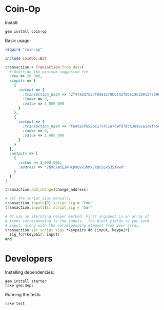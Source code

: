 # Coin-Op

Install:

    gem install coin-op


Basic usage:

```ruby
require "coin-op"

include CoinOp::Bit

transaction = Transaction.from_data(
  # Override the minimum suggested fee
  :fee => 20_000,
  :inputs => [
    {
      :output => {
        :transaction_hash => "2f47a8d7537fd981670b6142f86e1961991577506a825cdfb4c6ab3666db4fc1",
        :index => 0,
        :value => 2_000_000
      }
    },
    {
      :output => {
        :transaction_hash => "fe4d26f6536c17c451e7d9fd7bca3e981a1c9f4542ee49f3bdcb71050c8ef243",
        :index => 0,
        :value => 2_600_000
      }
    }
  ],
  :outputs => [
    {
      :value => 3_000_000,
      :address => "2N9c7acEJNHkDaQvRShMxJcBu5Lw535AvwR"
    }
  ]
)

transaction.add_change(change_address)

# Set the script_sigs manually
transaction.inputs[0].script_sig = "foo"
transaction.inputs[1].script_sig = "bar"

# Or use an iterating helper method. First argument is an array of
# items corresponding to the inputs.  The block yields to you each
# input, along with the corresponding element from your array.
transaction.set_script_sigs *keypairs do |input, keypair|
  sig_for(keypair, input)
end

```

# Developers

Installing dependencies:

    gem install starter
    rake gem:deps

Running the tests:

    rake test


